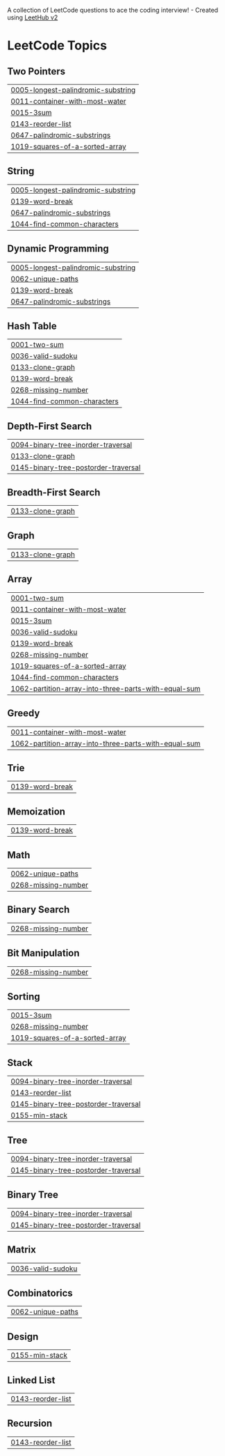 A collection of LeetCode questions to ace the coding interview! - Created using [LeetHub v2](https://github.com/arunbhardwaj/LeetHub-2.0)
<!---LeetCode Topics Start-->
# LeetCode Topics
## Two Pointers
|  |
| ------- |
| [0005-longest-palindromic-substring](https://github.com/cabbagecongee/LeetCode/tree/master/0005-longest-palindromic-substring) |
| [0011-container-with-most-water](https://github.com/cabbagecongee/LeetCode/tree/master/0011-container-with-most-water) |
| [0015-3sum](https://github.com/cabbagecongee/LeetCode/tree/master/0015-3sum) |
| [0143-reorder-list](https://github.com/cabbagecongee/LeetCode/tree/master/0143-reorder-list) |
| [0647-palindromic-substrings](https://github.com/cabbagecongee/LeetCode/tree/master/0647-palindromic-substrings) |
| [1019-squares-of-a-sorted-array](https://github.com/cabbagecongee/LeetCode/tree/master/1019-squares-of-a-sorted-array) |
## String
|  |
| ------- |
| [0005-longest-palindromic-substring](https://github.com/cabbagecongee/LeetCode/tree/master/0005-longest-palindromic-substring) |
| [0139-word-break](https://github.com/cabbagecongee/LeetCode/tree/master/0139-word-break) |
| [0647-palindromic-substrings](https://github.com/cabbagecongee/LeetCode/tree/master/0647-palindromic-substrings) |
| [1044-find-common-characters](https://github.com/cabbagecongee/LeetCode/tree/master/1044-find-common-characters) |
## Dynamic Programming
|  |
| ------- |
| [0005-longest-palindromic-substring](https://github.com/cabbagecongee/LeetCode/tree/master/0005-longest-palindromic-substring) |
| [0062-unique-paths](https://github.com/cabbagecongee/LeetCode/tree/master/0062-unique-paths) |
| [0139-word-break](https://github.com/cabbagecongee/LeetCode/tree/master/0139-word-break) |
| [0647-palindromic-substrings](https://github.com/cabbagecongee/LeetCode/tree/master/0647-palindromic-substrings) |
## Hash Table
|  |
| ------- |
| [0001-two-sum](https://github.com/cabbagecongee/LeetCode/tree/master/0001-two-sum) |
| [0036-valid-sudoku](https://github.com/cabbagecongee/LeetCode/tree/master/0036-valid-sudoku) |
| [0133-clone-graph](https://github.com/cabbagecongee/LeetCode/tree/master/0133-clone-graph) |
| [0139-word-break](https://github.com/cabbagecongee/LeetCode/tree/master/0139-word-break) |
| [0268-missing-number](https://github.com/cabbagecongee/LeetCode/tree/master/0268-missing-number) |
| [1044-find-common-characters](https://github.com/cabbagecongee/LeetCode/tree/master/1044-find-common-characters) |
## Depth-First Search
|  |
| ------- |
| [0094-binary-tree-inorder-traversal](https://github.com/cabbagecongee/LeetCode/tree/master/0094-binary-tree-inorder-traversal) |
| [0133-clone-graph](https://github.com/cabbagecongee/LeetCode/tree/master/0133-clone-graph) |
| [0145-binary-tree-postorder-traversal](https://github.com/cabbagecongee/LeetCode/tree/master/0145-binary-tree-postorder-traversal) |
## Breadth-First Search
|  |
| ------- |
| [0133-clone-graph](https://github.com/cabbagecongee/LeetCode/tree/master/0133-clone-graph) |
## Graph
|  |
| ------- |
| [0133-clone-graph](https://github.com/cabbagecongee/LeetCode/tree/master/0133-clone-graph) |
## Array
|  |
| ------- |
| [0001-two-sum](https://github.com/cabbagecongee/LeetCode/tree/master/0001-two-sum) |
| [0011-container-with-most-water](https://github.com/cabbagecongee/LeetCode/tree/master/0011-container-with-most-water) |
| [0015-3sum](https://github.com/cabbagecongee/LeetCode/tree/master/0015-3sum) |
| [0036-valid-sudoku](https://github.com/cabbagecongee/LeetCode/tree/master/0036-valid-sudoku) |
| [0139-word-break](https://github.com/cabbagecongee/LeetCode/tree/master/0139-word-break) |
| [0268-missing-number](https://github.com/cabbagecongee/LeetCode/tree/master/0268-missing-number) |
| [1019-squares-of-a-sorted-array](https://github.com/cabbagecongee/LeetCode/tree/master/1019-squares-of-a-sorted-array) |
| [1044-find-common-characters](https://github.com/cabbagecongee/LeetCode/tree/master/1044-find-common-characters) |
| [1062-partition-array-into-three-parts-with-equal-sum](https://github.com/cabbagecongee/LeetCode/tree/master/1062-partition-array-into-three-parts-with-equal-sum) |
## Greedy
|  |
| ------- |
| [0011-container-with-most-water](https://github.com/cabbagecongee/LeetCode/tree/master/0011-container-with-most-water) |
| [1062-partition-array-into-three-parts-with-equal-sum](https://github.com/cabbagecongee/LeetCode/tree/master/1062-partition-array-into-three-parts-with-equal-sum) |
## Trie
|  |
| ------- |
| [0139-word-break](https://github.com/cabbagecongee/LeetCode/tree/master/0139-word-break) |
## Memoization
|  |
| ------- |
| [0139-word-break](https://github.com/cabbagecongee/LeetCode/tree/master/0139-word-break) |
## Math
|  |
| ------- |
| [0062-unique-paths](https://github.com/cabbagecongee/LeetCode/tree/master/0062-unique-paths) |
| [0268-missing-number](https://github.com/cabbagecongee/LeetCode/tree/master/0268-missing-number) |
## Binary Search
|  |
| ------- |
| [0268-missing-number](https://github.com/cabbagecongee/LeetCode/tree/master/0268-missing-number) |
## Bit Manipulation
|  |
| ------- |
| [0268-missing-number](https://github.com/cabbagecongee/LeetCode/tree/master/0268-missing-number) |
## Sorting
|  |
| ------- |
| [0015-3sum](https://github.com/cabbagecongee/LeetCode/tree/master/0015-3sum) |
| [0268-missing-number](https://github.com/cabbagecongee/LeetCode/tree/master/0268-missing-number) |
| [1019-squares-of-a-sorted-array](https://github.com/cabbagecongee/LeetCode/tree/master/1019-squares-of-a-sorted-array) |
## Stack
|  |
| ------- |
| [0094-binary-tree-inorder-traversal](https://github.com/cabbagecongee/LeetCode/tree/master/0094-binary-tree-inorder-traversal) |
| [0143-reorder-list](https://github.com/cabbagecongee/LeetCode/tree/master/0143-reorder-list) |
| [0145-binary-tree-postorder-traversal](https://github.com/cabbagecongee/LeetCode/tree/master/0145-binary-tree-postorder-traversal) |
| [0155-min-stack](https://github.com/cabbagecongee/LeetCode/tree/master/0155-min-stack) |
## Tree
|  |
| ------- |
| [0094-binary-tree-inorder-traversal](https://github.com/cabbagecongee/LeetCode/tree/master/0094-binary-tree-inorder-traversal) |
| [0145-binary-tree-postorder-traversal](https://github.com/cabbagecongee/LeetCode/tree/master/0145-binary-tree-postorder-traversal) |
## Binary Tree
|  |
| ------- |
| [0094-binary-tree-inorder-traversal](https://github.com/cabbagecongee/LeetCode/tree/master/0094-binary-tree-inorder-traversal) |
| [0145-binary-tree-postorder-traversal](https://github.com/cabbagecongee/LeetCode/tree/master/0145-binary-tree-postorder-traversal) |
## Matrix
|  |
| ------- |
| [0036-valid-sudoku](https://github.com/cabbagecongee/LeetCode/tree/master/0036-valid-sudoku) |
## Combinatorics
|  |
| ------- |
| [0062-unique-paths](https://github.com/cabbagecongee/LeetCode/tree/master/0062-unique-paths) |
## Design
|  |
| ------- |
| [0155-min-stack](https://github.com/cabbagecongee/LeetCode/tree/master/0155-min-stack) |
## Linked List
|  |
| ------- |
| [0143-reorder-list](https://github.com/cabbagecongee/LeetCode/tree/master/0143-reorder-list) |
## Recursion
|  |
| ------- |
| [0143-reorder-list](https://github.com/cabbagecongee/LeetCode/tree/master/0143-reorder-list) |
<!---LeetCode Topics End-->